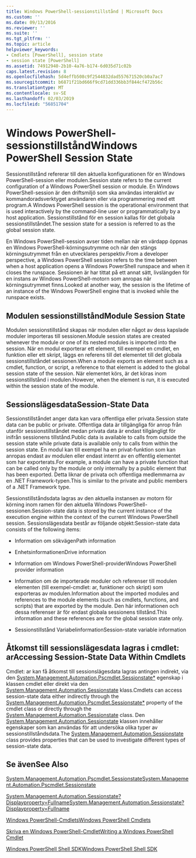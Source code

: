 ```yaml
---
title: Windows PowerShell-sessionstillstånd | Microsoft Docs
ms.custom: ''
ms.date: 09/13/2016
ms.reviewer: ''
ms.suite: ''
ms.tgt_pltfrm: ''
ms.topic: article
helpviewer_keywords:
- Cmdlets [PowerShell], session state
- session state [PowerShell]
ms.assetid: 74912940-2b10-4a76-b174-6d035d71c02b
caps.latest.revision: 8
ms.openlocfilehash: 5d4effb508c9f2544832dad557671520cb0a7ac7
ms.sourcegitcommit: b6871f21bd666f9cd71dd336bb3f844cf472b56c
ms.translationtype: MT
ms.contentlocale: sv-SE
ms.lasthandoff: 02/03/2019
ms.locfileid: "56851704"
---
```

# <a name="windows-powershell-session-state"></a><span data-ttu-id="b5f23-102">Windows PowerShell-sessionstillstånd</span><span class="sxs-lookup"><span data-stu-id="b5f23-102">Windows PowerShell Session State</span></span>

<span data-ttu-id="b5f23-103">Sessionstillstånd refererar till den aktuella konfigurationen för en Windows PowerShell-session eller modulen.</span><span class="sxs-lookup"><span data-stu-id="b5f23-103">Session state refers to the current configuration of a Windows PowerShell session or module.</span></span> <span data-ttu-id="b5f23-104">En Windows PowerShell-session är den driftsmiljö som ska användas interaktivt av kommandoradsverktyget användaren eller via programmering med ett program.</span><span class="sxs-lookup"><span data-stu-id="b5f23-104">A Windows PowerShell session is the operational environment that is used interactively by the command-line user or programmatically by a host application.</span></span> <span data-ttu-id="b5f23-105">Sessionstillstånd för en session kallas för det globala sessionstillståndet.</span><span class="sxs-lookup"><span data-stu-id="b5f23-105">The session state for a session is referred to as the global session state.</span></span>

<span data-ttu-id="b5f23-106">En Windows PowerShell-session avser tiden mellan när en värdapp öppnas en Windows PowerShell-körningsutrymme och när den stängs körningsutrymmet från en utvecklares perspektiv.</span><span class="sxs-lookup"><span data-stu-id="b5f23-106">From a developer perspective, a Windows PowerShell session refers to the time between when a host application opens a Windows PowerShell runspace and when it closes the runspace.</span></span> <span data-ttu-id="b5f23-107">Sessionen är har tittat på ett annat sätt, livslängden för en instans av Windows PowerShell-motorn som anropas när körningsutrymmet finns.</span><span class="sxs-lookup"><span data-stu-id="b5f23-107">Looked at another way, the session is the lifetime of an instance of the Windows PowerShell engine that is invoked while the runspace exists.</span></span>

## <a name="module-session-state"></a><span data-ttu-id="b5f23-108">Modulen sessionstillstånd</span><span class="sxs-lookup"><span data-stu-id="b5f23-108">Module Session State</span></span>

<span data-ttu-id="b5f23-109">Modulen sessionstillstånd skapas när modulen eller något av dess kapslade moduler importeras till sessionen.</span><span class="sxs-lookup"><span data-stu-id="b5f23-109">Module session states are created whenever the module or one of its nested modules is imported into the session.</span></span> <span data-ttu-id="b5f23-110">När en modul exporterar ett element, till exempel en cmdlet, en funktion eller ett skript, läggs en referens till det elementet till det globala sessionstillståndet sessionen.</span><span class="sxs-lookup"><span data-stu-id="b5f23-110">When a module exports an element such as a cmdlet, function, or script, a reference to that element is added to the global session state of the session.</span></span> <span data-ttu-id="b5f23-111">När elementet körs, är det köras inom sessionstillstånd i modulen.</span><span class="sxs-lookup"><span data-stu-id="b5f23-111">However, when the element is run, it is executed within the session state of the module.</span></span>

## <a name="session-state-data"></a><span data-ttu-id="b5f23-112">Sessionslägesdata</span><span class="sxs-lookup"><span data-stu-id="b5f23-112">Session-State Data</span></span>

<span data-ttu-id="b5f23-113">Sessionstillståndet anger data kan vara offentliga eller privata.</span><span class="sxs-lookup"><span data-stu-id="b5f23-113">Session state data can be public or private.</span></span> <span data-ttu-id="b5f23-114">Offentliga data är tillgängliga för anrop från utanför sessionstillståndet medan privata data är endast tillgängligt för inifrån sessionens tillstånd.</span><span class="sxs-lookup"><span data-stu-id="b5f23-114">Public data is available to calls from outside the session state while private data is available only to calls from within the session state.</span></span> <span data-ttu-id="b5f23-115">En modul kan till exempel ha en privat-funktion som kan anropas endast av modulen eller endast internt av en offentlig elementet som har exporterats.</span><span class="sxs-lookup"><span data-stu-id="b5f23-115">For example, a module can have a private function that can be called only by the module or only internally by a public element that has been exported.</span></span> <span data-ttu-id="b5f23-116">Detta liknar de privata och offentliga medlemmarna av en .NET Framework-typen.</span><span class="sxs-lookup"><span data-stu-id="b5f23-116">This is similar to the private and public members of a .NET Framework type.</span></span>

<span data-ttu-id="b5f23-117">Sessionstillståndsdata lagras av den aktuella instansen av motorn för körning inom ramen för den aktuella Windows PowerShell-sessionen.</span><span class="sxs-lookup"><span data-stu-id="b5f23-117">Session-state data is stored by the current instance of the execution engine within the context of the current Windows PowerShell session.</span></span> <span data-ttu-id="b5f23-118">Sessionslägesdata består av följande objekt:</span><span class="sxs-lookup"><span data-stu-id="b5f23-118">Session-state data consists of the following items:</span></span>

- <span data-ttu-id="b5f23-119">Information om sökvägen</span><span class="sxs-lookup"><span data-stu-id="b5f23-119">Path information</span></span>

- <span data-ttu-id="b5f23-120">Enhetsinformationen</span><span class="sxs-lookup"><span data-stu-id="b5f23-120">Drive information</span></span>

- <span data-ttu-id="b5f23-121">Information om Windows PowerShell-provider</span><span class="sxs-lookup"><span data-stu-id="b5f23-121">Windows PowerShell provider information</span></span>

- <span data-ttu-id="b5f23-122">Information om de importerade moduler och referenser till modulen elementen (till exempel-cmdlet: ar, funktioner och skript) som exporteras av modulen.</span><span class="sxs-lookup"><span data-stu-id="b5f23-122">Information about the imported modules and references to the module elements (such as cmdlets, functions, and scripts) that are exported by the module.</span></span> <span data-ttu-id="b5f23-123">Den här informationen och dessa referenser är för endast globala sessionens tillstånd.</span><span class="sxs-lookup"><span data-stu-id="b5f23-123">This information and these references are for the global session state only.</span></span>

- <span data-ttu-id="b5f23-124">Sessionstillstånd Variabelinformation</span><span class="sxs-lookup"><span data-stu-id="b5f23-124">Session-state variable information</span></span>

## <a name="accessing-session-state-data-within-cmdlets"></a><span data-ttu-id="b5f23-125">Åtkomst till sessionslägesdata lagras i cmdlet: ar</span><span class="sxs-lookup"><span data-stu-id="b5f23-125">Accessing Session-State Data Within Cmdlets</span></span>

<span data-ttu-id="b5f23-126">Cmdlet: ar kan få åtkomst till sessionslägesdata lagras antingen indirekt, via den [System.Management.Automation.Pscmdlet.Sessionstate\*](/dotnet/api/System.Management.Automation.PSCmdlet.SessionState) egenskap i klassen cmdlet eller direkt via den [ System.Management.Automation.Sessionstate](/dotnet/api/System.Management.Automation.SessionState) klass.</span><span class="sxs-lookup"><span data-stu-id="b5f23-126">Cmdlets can access session-state data either indirectly through the [System.Management.Automation.Pscmdlet.Sessionstate\*](/dotnet/api/System.Management.Automation.PSCmdlet.SessionState) property of the cmdlet class or directly through the [System.Management.Automation.Sessionstate](/dotnet/api/System.Management.Automation.SessionState) class.</span></span> <span data-ttu-id="b5f23-127">Den [System.Management.Automation.Sessionstate](/dotnet/api/System.Management.Automation.SessionState) klassen innehåller egenskaper som kan användas för att undersöka olika typer av sessionstillståndsdata.</span><span class="sxs-lookup"><span data-stu-id="b5f23-127">The [System.Management.Automation.Sessionstate](/dotnet/api/System.Management.Automation.SessionState) class provides properties that can be used to investigate different types of session-state data.</span></span>

## <a name="see-also"></a><span data-ttu-id="b5f23-128">Se även</span><span class="sxs-lookup"><span data-stu-id="b5f23-128">See Also</span></span>

[<span data-ttu-id="b5f23-129">System.Management.Automation.Pscmdlet.Sessionstate</span><span class="sxs-lookup"><span data-stu-id="b5f23-129">System.Management.Automation.Pscmdlet.Sessionstate</span></span>](/dotnet/api/System.Management.Automation.PSCmdlet.SessionState)

[<span data-ttu-id="b5f23-130">System.Management.Automation.Sessionstate?Displayproperty=Fullname</span><span class="sxs-lookup"><span data-stu-id="b5f23-130">System.Management.Automation.Sessionstate?Displayproperty=Fullname</span></span>](/dotnet/api/System.Management.Automation.SessionState)

[<span data-ttu-id="b5f23-131">Windows PowerShell-Cmdlets</span><span class="sxs-lookup"><span data-stu-id="b5f23-131">Windows PowerShell Cmdlets</span></span>](./cmdlet-overview.md)

[<span data-ttu-id="b5f23-132">Skriva en Windows PowerShell-Cmdlet</span><span class="sxs-lookup"><span data-stu-id="b5f23-132">Writing a Windows PowerShell Cmdlet</span></span>](./writing-a-windows-powershell-cmdlet.md)

[<span data-ttu-id="b5f23-133">Windows PowerShell Shell SDK</span><span class="sxs-lookup"><span data-stu-id="b5f23-133">Windows PowerShell Shell SDK</span></span>](../windows-powershell-reference.md)
